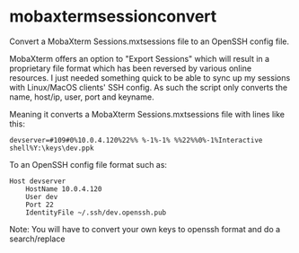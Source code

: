 # mobaxtermsessionconvert
Convert a MobaXterm Sessions.mxtsessions file to an OpenSSH config file.

MobaXterm offers an option to "Export Sessions" which will result in a proprietary file format which has been reversed by various online resources. I just needed something quick to be able to sync up my sessions with Linux/MacOS clients' SSH config. As such the script only converts the name, host/ip, user, port and keyname.

Meaning it converts a MobaXterm Sessions.mxtsessions file with lines like this:
```
devserver=#109#0%10.0.4.120%22%% %-1%-1% %%22%%0%-1%Interactive shell%Y:\keys\dev.ppk
```
To an OpenSSH config file format such as:
```
Host devserver
    HostName 10.0.4.120
    User dev
    Port 22
    IdentityFile ~/.ssh/dev.openssh.pub
```
Note: You will have to convert your own keys to openssh format and do a search/replace
